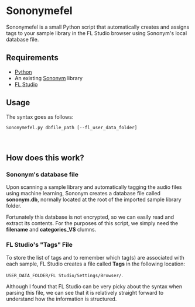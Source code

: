 # Sononymefel
Sononymefel is a small Python script that automatically creates and assigns tags to your sample library in the FL Studio browser using Sononym's local database file.

## Requirements
- [Python](https://www.python.org/downloads/)
- An existing [Sononym](https://www.sononym.net/) library
- [FL Studio](https://www.image-line.com/)

## Usage

The syntax goes as follows:

`Sononymefel.py dbfile_path [--fl_user_data_folder]`
<br/><br/><br/>
## How does this work?

### Sononym's database file
Upon scanning a sample library and automatically tagging the audio files using machine learning, Sononym creates a database file called **sononym.db**, normally located at the root of the imported sample library folder.

Fortunately this database is not encrypted, so we can easily read and extract its contents. For the purposes of this script, we simply need the **filename** and **categories_VS** clumns.

### FL Studio's "Tags" File
To store the list of tags and to remember which tag(s) are associated with each sample, FL Studio creates a file called **Tags** in the following location:

`USER_DATA_FOLDER/FL Studio/Settings/Browser/`.

Although I found that FL Studio can be very picky about the syntax when parsing this file, we can see that it is relatively straight forward to understand how the information is structured.
